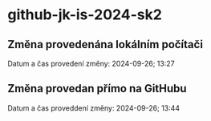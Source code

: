 # github-jk-is-2024-sk2

## Změna provedenána lokálním počítači
Datum a čas provedení změny: 2024-09-26; 13:27

## Změna provedan přímo na GitHubu
Datum a čas proveddení změny: 2024-09-26; 13:44
